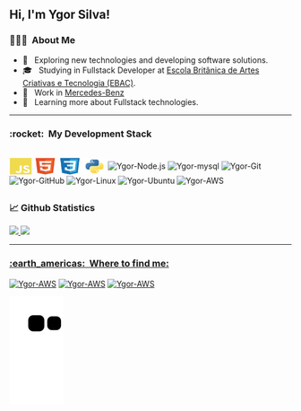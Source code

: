 <h2>Hi, I'm Ygor Silva! </h2>


   <h3> 🕵🏽‍♂️ &nbsp;About Me </h3>

  - 🤔 &nbsp; Exploring new technologies and developing software solutions.
  - 🎓 &nbsp; Studying in Fullstack Developer at <a href="https://ebaconline.com.br/">Escola Britânica de Artes Criativas e Tecnologia (EBAC)</a>.
  - 💼 &nbsp; Work in <a href="https://www.mercedes-benz.com/en/">Mercedes-Benz</a>
  - 🌱 &nbsp; Learning more about Fullstack technologies.

---

<h3> :rocket: &nbsp;My Development Stack </h3>

<div style="display: inline_block"><br>
  <img align="center" alt="Ygor-Js" height="30" width="40" src="https://raw.githubusercontent.com/devicons/devicon/master/icons/javascript/javascript-plain.svg">
  <img align="center" alt="Ygor-HTML" height="30" width="40" src="https://raw.githubusercontent.com/devicons/devicon/master/icons/html5/html5-original.svg">
  <img align="center" alt="Ygor-CSS" height="30" width="40" src="https://raw.githubusercontent.com/devicons/devicon/master/icons/css3/css3-original.svg">
  <img align="center" alt="Ygor-Python" height="30" width="40" src="https://raw.githubusercontent.com/devicons/devicon/master/icons/python/python-original.svg">
  <img align="center" alt="Ygor-Node.js" height="30" width="40" src="https://icongr.am/devicon/nodejs-original.svg">
  <img align="center" alt="Ygor-mysql" height="30" width="40" src="https://icongr.am/devicon/mysql-original-wordmark.svg">
  <img align="center" alt="Ygor-Git" height="30" width="40" src="https://icongr.am/devicon/git-original-wordmark.svg">
  <img align="center" alt="Ygor-GitHub" height="30" width="40" src="https://icongr.am/devicon/github-original-wordmark.svg">
  <img align="center" alt="Ygor-Linux" height="30" width="40" src="https://icongr.am/devicon/linux-original.svg">
  <img align="center" alt="Ygor-Ubuntu" height="30" width="40" src="https://icongr.am/devicon/ubuntu-plain-wordmark.svg">
  <img align="center" alt="Ygor-AWS" height="30" width="40" src="https://icongr.am/simple/amazonaws.svg">                                                                  
   
##

### 📈 Github Statistics

<div>
  <a href="https://github.com/Ygor-Silva">
  <img height="180em" src="https://github-readme-stats.vercel.app/api?username=Ygor-Silva&show_icons=true&theme=tokyonight&include_all_commits=true&count_private=true"/>
  <img height="180em" src="https://github-readme-stats.vercel.app/api/top-langs/?username=Ygor-Silva&layout=compact&langs_count=7&theme=tokyonight"/>
</div>

---

<h3> :earth_americas: &nbsp;Where to find me: </h3> 

  <a href="https://www.linkedin.com/in/ygor-silva-developer" target="_blank"><img align="center" alt="Ygor-AWS" height="30" width="40" src="https://icongr.am/devicon/linkedin-original.svg" target="_blank"></a>
<a href="https://instagram.com/Ygorsilvat" target="_blank"><img align="center" alt="Ygor-AWS" height="30" width="40" src="https://icongr.am/material/instagram.svg" target="_blank"></a>
<a href = "mailto:ygor-1996@hotmail.com" target="_blank"><img align="center" alt="Ygor-AWS" height="30" width="40" src="https://icongr.am/material/email-edit.svg" target="_blank"></a>

![Snake animation](https://github.com/Ygor-Silva/Ygor-Silva/blob/output/github-contribution-grid-snake.svg)
